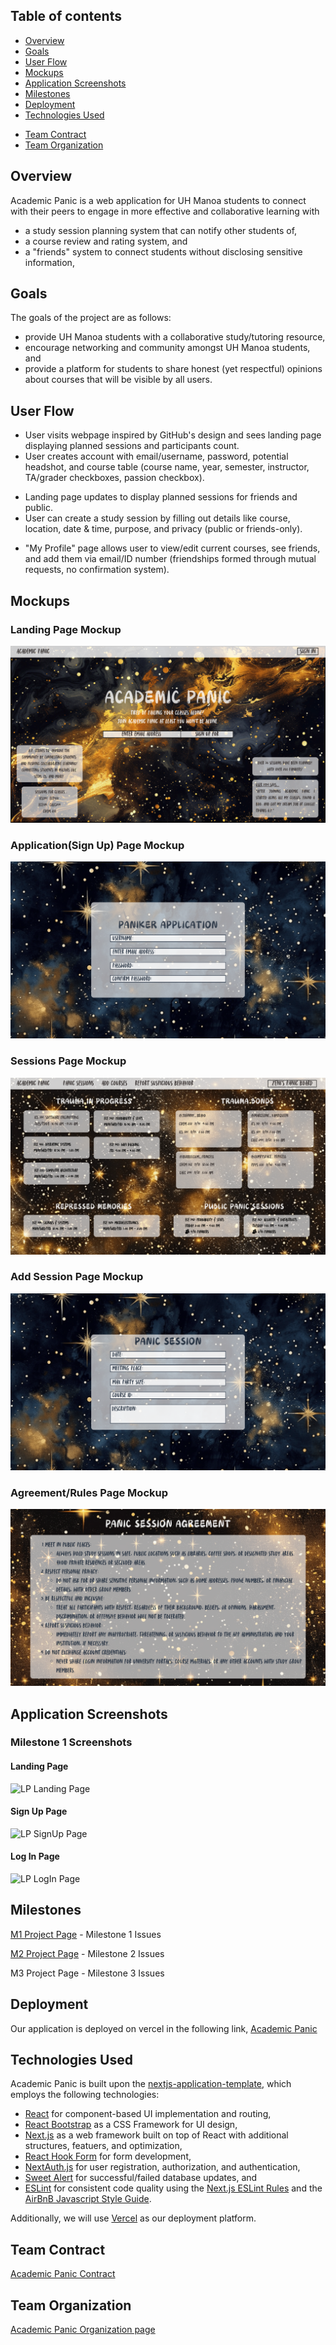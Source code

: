 <!-- # Academic Panic -->

## Table of contents

- [Overview](#overview)
- [Goals](#goals)
- [User Flow](#user-flow)
- [Mockups](#mockups)
- [Application Screenshots](#application-screenshots)
- [Milestones](#milestones)
- [Deployment](#deployment)
- [Technologies Used](#technologies-used)
<!-- - [Team](#team) -->
- [Team Contract](#team-contract)
- [Team Organization](#team-organization)


## Overview

Academic Panic is a web application for UH Manoa students to connect with their
peers to engage in more effective and collaborative learning with
- a study session planning system that can notify other students of,
- a course review and rating system, and
- a "friends" system to connect students without disclosing sensitive
information,

## Goals

The goals of the project are as follows:
- provide UH Manoa students with a collaborative study/tutoring resource,
- encourage networking and community amongst UH Manoa students, and
- provide a platform for students to share honest (yet respectful) opinions
about courses that will be visible by all users.

## User Flow

- User visits webpage inspired by GitHub's design and sees landing page
displaying planned sessions and participants count.
- User creates account with email/username, password, potential headshot, and
course table (course name, year, semester, instructor, TA/grader checkboxes,
passion checkbox).
<!-- - Account creation may generate a unique ID number. -->
- Landing page updates to display planned sessions for friends and public.
- User can create a study session by filling out details like course, location,
date & time, purpose, and privacy (public or friends-only).
<!-- - Friends-only broadcasts share all information with applicable users, while -->
<!-- public broadcasts hide details until the user commits to attending. -->
- "My Profile" page allows user to view/edit current courses, see friends, and
add them via email/ID number (friendships formed through mutual requests, no
confirmation system).
<!-- - User can rescind friend request or terminate friendship on friends' list. -->


## Mockups
### Landing Page Mockup
![LP Mockup](AP_LandingM.png)

### Application(Sign Up) Page Mockup
![LP Application](AP_ApplicationM.png)

### Sessions Page Mockup
![LP Sessions](AP_SessionsM.png)

### Add Session Page Mockup
![LP AddSessions](AP_AddSessionM.png)

### Agreement/Rules Page Mockup
![LP Agreement](AP_AgreementM.png)

## Application Screenshots
### Milestone 1 Screenshots
#### Landing Page
![LP Landing Page](AP_Landing.png)

#### Sign Up Page
![LP SignUp Page](AP_SignUp.png)

#### Log In Page
![LP LogIn Page](AP_LogIn.png)

## Milestones
[M1 Project Page](https://github.com/orgs/Academic-Panic/projects/1/views/1) - Milestone 1 Issues

[M2 Project Page](https://github.com/orgs/Academic-Panic/projects/3) - Milestone 2 Issues

M3 Project Page - Milestone 3 Issues

## Deployment
Our application is deployed on vercel in the following link, [Academic Panic](https://academic-panic-application.vercel.app/)

## Technologies Used

Academic Panic is built upon the
[nextjs-application-template](https://ics-software-engineering.github.io/nextjs-application-template/),
which employs the following technologies:

- [React](https://reactjs.org/) for component-based UI implementation and
routing,
- [React Bootstrap](https://react-bootstrap.github.io/) as a CSS Framework for
UI design,
- [Next.js](https://nextjs.org/) as a web framework built on top of React with
additional structures, featuers, and optimization,
- [React Hook Form](https://www.react-hook-form.com/) for form development,
- [NextAuth.js](https://next-auth.js.org/) for user registration, authorization,
and authentication,
- [Sweet Alert](https://sweetalert.js.org/) for successful/failed database
updates, and
- [ESLint](http://eslint.org/) for consistent code quality using the [Next.js ESLint
Rules](https://nextjs.org/docs/app/building-your-application/configuring/eslint)
and the [AirBnB Javascript Style Guide](https://github.com/airbnb/javascript).

Additionally, we will use [Vercel](https://vercel.com/) as our deployment
platform.

## Team Contract
[Academic Panic Contract](https://docs.google.com/document/d/1t8T_RfazQbLVfYcnKgaXLSmiIFlE0KpDmrwTd28IiKA/edit?tab=t.0#heading=h.cwlg4wpeg4ei)

## Team Organization
[Academic Panic Organization page](https://github.com/Academic-Panic)
